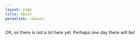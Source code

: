 ```yaml
---
layout: page
title: About
permalink: /about/
---
```


OK, so there is not a lot here yet. Perhaps one day there will be!